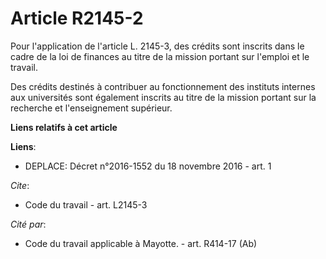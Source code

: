 # Article R2145-2

Pour l'application de l'article L. 2145-3, des crédits sont inscrits dans le cadre de la loi de finances au titre de la
mission portant sur l'emploi et le travail. 

Des crédits destinés à contribuer au fonctionnement des instituts internes aux universités sont également inscrits au titre
de la mission portant sur la recherche et l'enseignement supérieur.

**Liens relatifs à cet article**

**Liens**:

  - DEPLACE: Décret n°2016-1552 du 18 novembre 2016 - art. 1

_Cite_:

  - Code du travail - art. L2145-3

_Cité par_:

  - Code du travail applicable à Mayotte. - art. R414-17 (Ab)
